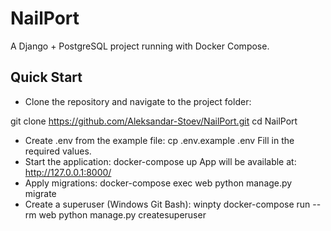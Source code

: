 # NailPort

A Django + PostgreSQL project running with Docker Compose.

## Quick Start

- Clone the repository and navigate to the project folder:

git clone https://github.com/Aleksandar-Stoev/NailPort.git
cd NailPort
- Create .env from the example file:
cp .env.example .env
Fill in the required values.
- Start the application:
docker-compose up
App will be available at: http://127.0.0.1:8000/
- Apply migrations:
docker-compose exec web python manage.py migrate
- Create a superuser (Windows Git Bash):
winpty docker-compose run --rm web python manage.py createsuperuser

